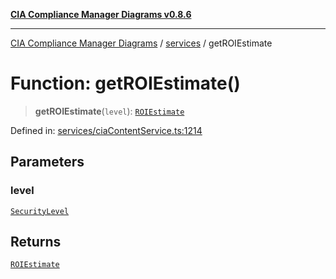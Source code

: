 [**CIA Compliance Manager Diagrams v0.8.6**](../../README.md)

***

[CIA Compliance Manager Diagrams](../../modules.md) / [services](../README.md) / getROIEstimate

# Function: getROIEstimate()

> **getROIEstimate**(`level`): [`ROIEstimate`](../../types/interfaces/ROIEstimate.md)

Defined in: [services/ciaContentService.ts:1214](https://github.com/Hack23/cia-compliance-manager/blob/050a250237d6f621490781dbdf95155919f35aed/src/services/ciaContentService.ts#L1214)

## Parameters

### level

[`SecurityLevel`](../../index/type-aliases/SecurityLevel.md)

## Returns

[`ROIEstimate`](../../types/interfaces/ROIEstimate.md)
